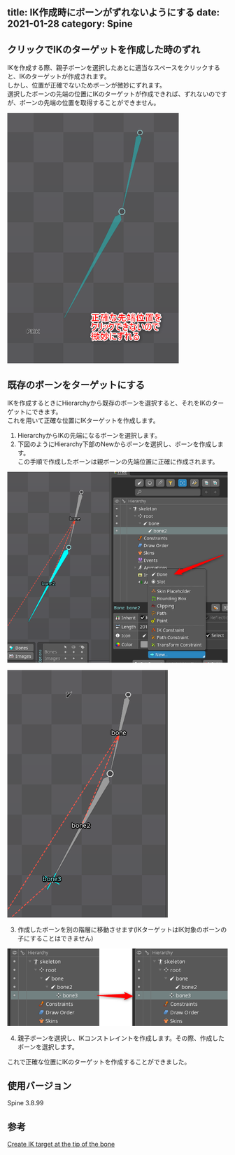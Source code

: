 title: IK作成時にボーンがずれないようにする
date: 2021-01-28
category: Spine
---

## クリックでIKのターゲットを作成した時のずれ

IKを作成する際、親子ボーンを選択したあとに適当なスペースをクリックすると、IKのターゲットが作成されます。  
しかし、位置が正確でないためボーンが微妙にずれます。  
選択したボーンの先端の位置にIKのターゲットが作成できれば、ずれないのですが、ボーンの先端の位置を取得することができません。  

![IKターゲットの作成](/img/2021-01-28-ik-making/click.png)


## 既存のボーンをターゲットにする

IKを作成するときにHierarchyから既存のボーンを選択すると、それをIKのターゲットにできます。  
これを用いて正確な位置にIKターゲットを作成します。  

1. HierarchyからIKの先端になるボーンを選択します。  
2. 下図のようにHierarchy下部のNewからボーンを選択し、ボーンを作成します。  
   この手順で作成したボーンは親ボーンの先端位置に正確に作成されます。

![IKターゲットの作成](/img/2021-01-28-ik-making/new-bone.png)

![bone3はbone2の先端位置に作成される](/img/2021-01-28-ik-making/bone3.png)

3. 作成したボーンを別の階層に移動させます(IKターゲットはIK対象のボーンの子にすることはできません)

![ボーンを移動する](/img/2021-01-28-ik-making/move.png)

4. 親子ボーンを選択し、IKコンストレイントを作成します。その際、作成したボーンを選択します。

これで正確な位置にIKのターゲットを作成することができました。

## 使用バージョン

Spine 3.8.99


## 参考

[Create IK target at the tip of the bone](http://ja.esotericsoftware.com/forum/Create-IK-target-at-the-tip-of-the-bone-10405?sid=db41d7c3c8a9de240009e01c9f7ed5bb&p=46851)